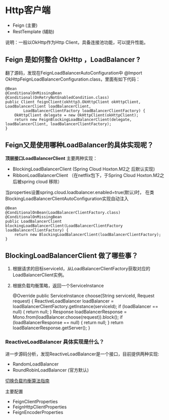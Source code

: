 # Http客户端
* Feign (主要)
* RestTemplate (辅助)

说明：一般以OkHttp作为Http Client，具备连接池功能，可以提升性能。

## Feign 是如何整合 OkHttp ，LoadBalancer ?
翻了源码，发现在FeignLoadBalancerAutoConfiguration中 @Import OkHttpFeignLoadBalancerConfiguration.class，里面有如下代码：

	@Bean
	@ConditionalOnMissingBean
	@Conditional(OnRetryNotEnabledCondition.class)
	public Client feignClient(okhttp3.OkHttpClient okHttpClient, LoadBalancerClient loadBalancerClient,
			LoadBalancerClientFactory loadBalancerClientFactory) {
		OkHttpClient delegate = new OkHttpClient(okHttpClient);
		return new FeignBlockingLoadBalancerClient(delegate, loadBalancerClient, loadBalancerClientFactory);
	}


## Feign又是使用哪种LoadBalancer的具体实现呢？
**顶层接口LoadBalancerClient** 主要两种实现：
* BlockingLoadBalancerClient (Spring Cloud Hoxton.M2之 后默认实现)
* RibbonLoadBalancerClient  （在netflix包下，于Spring Cloud Hoxton.M2之后被spring cloud 移除）

当properties设置spring.cloud.loadbalancer.enabled=true(默认)时，
在类BlockingLoadBalancerClientAutoConfiguration实现自动注入

    @Bean
	@ConditionalOnBean(LoadBalancerClientFactory.class)
	@ConditionalOnMissingBean
	public LoadBalancerClient blockingLoadBalancerClient(LoadBalancerClientFactory loadBalancerClientFactory) {
		return new BlockingLoadBalancerClient(loadBalancerClientFactory);
	}

## BlockingLoadBalancerClient 做了哪些事？
1. 根据请求的目标serviceId，从LoadBalancerClientFactory获取对应的LoadBalancerClient实例。
2. 根据负载均衡策略，返回一个ServiceInstance


    @Override
    public <T> ServiceInstance choose(String serviceId, Request<T> request) {
    ReactiveLoadBalancer<ServiceInstance> loadBalancer = loadBalancerClientFactory.getInstance(serviceId);
    if (loadBalancer == null) {
    return null;
    }
    Response<ServiceInstance> loadBalancerResponse = Mono.from(loadBalancer.choose(request)).block();
    if (loadBalancerResponse == null) {
    return null;
    }
    return loadBalancerResponse.getServer();
    }
### ReactiveLoadBalancer 具体实现是什么？
进一步源码分析，发现ReactiveLoadBalancer是一个接口，目前提供两种实现:
* RandomLoadBalancer
* RoundRobinLoadBalancer (官方默认)

[切换负载均衡算法指南](https://docs.spring.io/spring-cloud-commons/docs/current/reference/html/#switching-between-the-load-balancing-algorithms)

    

主要配置
* FeignClientProperties
* FeignHttpClientProperties
* FeignEncoderProperties




